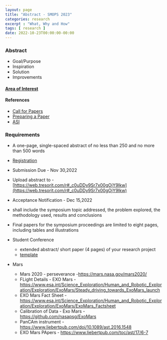 ```yaml
---
layout: page
title: "Abstract - SMOPS 2023"
categories: research
excerpt : "What, Why and How"
tags: [ research ]
date: 2022-10-23T00:00:00-00:00
---
```


### Abstract 

* Goal/Purpose
* Inspiration
* Solution
* Improvements

#### [Area of Interest](https://smops2023.istrac.gov.in/#topics)


#### References
* [Call for Papers](https://smops2023.istrac.gov.in/#Abstract)
* [Preparing a Paper](https://iaaspace.org/publications/acta-astronautica/#PUBactaHowPub)
* [ASI](https://www.asindia.org/)

### Requirements
* A one-page, single-spaced abstract of no less than 250 and no more than 500 words
* [Registration](https://www.asindia.org/individual-registration) 
* Submission Due - Nov 30,2022
* Upload abstract to - [https://web.tresorit.com/r#_c0uDDy9Sr7x00gOjY9lkw](https://web.tresorit.com/r#_c0uDDy9Sr7x00gOjY9lkw) 
* Acceptance Notification - Dec 15,2022
* shall include the symposium topic addressed, the problem explored, the methodology used, results and conclusions
* Final papers for the symposium proceedings are limited to eight pages, including tables and illustrations
* Student Conference 
  * extended abstract/ short paper (4 pages) of your research project
  * [template](https://iaaspace.org/wp-content/uploads/iaa/Scientific%20Activity/conf/smops2023/abstractsmops2023.doc)


* Mars
  * Mars 2020 - perseverance -https://mars.nasa.gov/mars2020/
  * FLight Details - EXO Mars - https://www.esa.int/Science_Exploration/Human_and_Robotic_Exploration/Exploration/ExoMars/Steady_driving_towards_ExoMars_launch
  * EXO Mars Fact Sheet - https://www.esa.int/Science_Exploration/Human_and_Robotic_Exploration/Exploration/ExoMars/ExoMars_Factsheet
  * Calibration of Data - Exo Mars - https://github.com/nasapsg/ExoMars
  * PanCAm instrument - https://www.liebertpub.com/doi/10.1089/ast.2016.1548
  * EXO Mars PApers - https://www.liebertpub.com/toc/ast/17/6-7